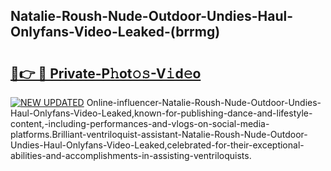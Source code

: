 ## Natalie-Roush-Nude-Outdoor-Undies-Haul-Onlyfans-Video-Leaked-(brrmg)


# <h2><a href="https://mediaupload.pro?-19M">🔗👉 🔴 Private-P𝚑ot𝚘𝚜-V𝚒d𝚎o</a></h2>

[![NEW UPDATED](https://i.imgur.com/0qMVB7G.gif)](https://mediaupload.pro?-19M)
Online-influencer-Natalie-Roush-Nude-Outdoor-Undies-Haul-Onlyfans-Video-Leaked,known-for-publishing-dance-and-lifestyle-content,-including-performances-and-vlogs-on-social-media-platforms.Brilliant-ventriloquist-assistant-Natalie-Roush-Nude-Outdoor-Undies-Haul-Onlyfans-Video-Leaked,celebrated-for-their-exceptional-abilities-and-accomplishments-in-assisting-ventriloquists.  